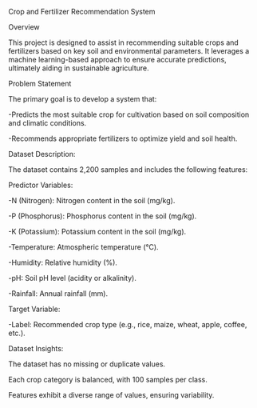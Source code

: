 Crop and Fertilizer Recommendation System   

Overview      

This project is designed to assist in recommending suitable crops and fertilizers based on key soil and environmental parameters. It leverages a machine learning-based approach to ensure accurate predictions, ultimately aiding in sustainable agriculture.

Problem Statement    
 
The primary goal is to develop a system that:    

-Predicts the most suitable crop for cultivation based on soil composition and climatic conditions.   

-Recommends appropriate fertilizers to optimize yield and soil health.     



Dataset Description:      

The dataset contains 2,200 samples and includes the following features:    

Predictor Variables:            

-N (Nitrogen): Nitrogen content in the soil (mg/kg).    

-P (Phosphorus): Phosphorus content in the soil (mg/kg).    

-K (Potassium): Potassium content in the soil (mg/kg).    

-Temperature: Atmospheric temperature (°C).      

-Humidity: Relative humidity (%).      

-pH: Soil pH level (acidity or alkalinity).     

-Rainfall: Annual rainfall (mm). 



Target Variable:     

-Label: Recommended crop type (e.g., rice, maize, wheat, apple, coffee, etc.).    


Dataset Insights:     

The dataset has no missing or duplicate values.      

Each crop category is balanced, with 100 samples per class.    

Features exhibit a diverse range of values, ensuring variability.    
